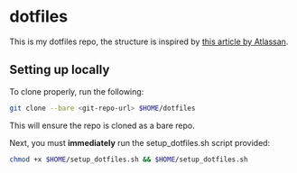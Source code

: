 # dotfiles

This is my dotfiles repo, the structure is inspired by [this article by Atlassan](https://www.atlassian.com/git/tutorials/dotfiles).

## Setting up locally

To clone properly, run the following:

```bash
git clone --bare <git-repo-url> $HOME/dotfiles
```

This will ensure the repo is cloned as a bare repo.

Next, you must __immediately__ run the setup_dotfiles.sh script provided:

```bash
chmod +x $HOME/setup_dotfiles.sh && $HOME/setup_dotfiles.sh
```

